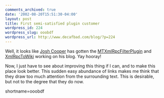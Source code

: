 ```yaml
---
comments_archived: true
date: '2002-08-20T15:51:30-04:00'
layout: post
title: First semi-satisfied plugin customer
wordpress_id: 224
wordpress_slug: ooobdf
wordpress_url: http://www.decafbad.com/blog/?p=224
---
```

<p>Well, it looks like <a href="http://www.10500bc.org/">Josh Cooper</a> has gotten the <a href="http://www.decafbad.com/twiki/bin/view/Main/MTXmlRpcFilterPlugin">MTXmlRpcFilterPlugin</a> and <a href="http://www.decafbad.com/twiki/bin/view/Main/XmlRpcToWiki">XmlRpcToWiki</a> working on his blog.  Yay hooray!</p>
<p>Now, I just have to see about improving this thing if I can, and to make this place look better.  This sudden easy abundance of links makes me think that they draw too much attention from the surrounding text.  This is desirable, but not to the degree that they do now.<br />
</p>
<!--more-->
shortname=ooobdf
